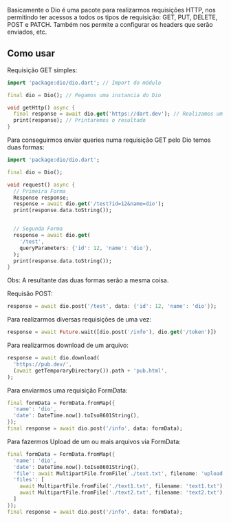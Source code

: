Basicamente o Dio é uma pacote para realizarmos requisições HTTP, nos permitindo ter acessos a todos os tipos de requisição: GET, PUT, DELETE, POST e PATCH. Também nos permite a configurar os headers que serão enviados, etc.

## Como usar

Requisição GET simples:

```dart
import 'package:dio/dio.dart'; // Import do módulo

final dio = Dio(); // Pegamos uma instancia do Dio

void getHttp() async {
  final response = await dio.get('https://dart.dev'); // Realizamos um requisição do tipo GET para a URL 'https://dart.dev'
  print(response); // Printaremos o resultado
}
```

Para conseguirmos enviar queries numa requisição GET pelo Dio temos duas formas:

```dart
import 'package:dio/dio.dart';

final dio = Dio();

void request() async {
  // Primeira Forma
  Response response;
  response = await dio.get('/test?id=12&name=dio');
  print(response.data.toString());


  // Segunda Forma
  response = await dio.get(
    '/test',
    queryParameters: {'id': 12, 'name': 'dio'},
  );
  print(response.data.toString());
}
```
Obs: A resultante das duas formas serão a mesma coisa.


Requisão POST:
```dart
response = await dio.post('/test', data: {'id': 12, 'name': 'dio'});
```

Para realizarmos diversas requisições de uma vez:
```dart
response = await Future.wait([dio.post('/info'), dio.get('/token')])
```

Para realizarmos download de um arquivo:
```dart
response = await dio.download(
  'https://pub.dev/',
  (await getTemporaryDirectory()).path + 'pub.html',
);
```

Para enviarmos uma requisição FormData:
```dart
final formData = FormData.fromMap({
  'name': 'dio',
  'date': DateTime.now().toIso8601String(),
});
final response = await dio.post('/info', data: formData);
```

Para fazermos Upload de um ou mais arquivos via FormData:
```dart
final formData = FormData.fromMap({
  'name': 'dio',
  'date': DateTime.now().toIso8601String(),
  'file': await MultipartFile.fromFile('./text.txt', filename: 'upload.txt'),
  'files': [
    await MultipartFile.fromFile('./text1.txt', filename: 'text1.txt'),
    await MultipartFile.fromFile('./text2.txt', filename: 'text2.txt'),
  ]
});
final response = await dio.post('/info', data: formData);
```